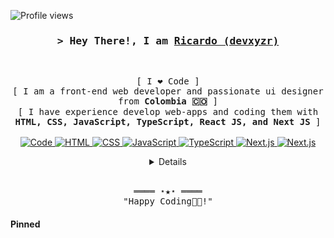 <!-- https://github.com/ShahriarShafin/ -->
<!-- April 15, 2021 -->
<!-- LEAVE A STAR, IF YOU LIKE IT ! -->

<!-- Profile Views Counter -->
![Profile views](https://gpvc.arturio.dev/devxyzr?v=3)

<!-- Intro  -->
<h3 align="center">
        <samp>&gt; Hey There!, I am
                <b><a target="_blank" href=" ">Ricardo (devxyzr)</a></b>
        </samp>
</h3>
<br>

<p align="center">
        <!-- Organisation  -->
        <samp>
                [ I ❤ Code ]
                <br>
                [ I am a front-end web developer and passionate ui designer from <b>Colombia 🇨🇴</b> ]
                <br>
                [  I have experience develop web-apps and coding them with <b>HTML, CSS, JavaScript, TypeScript, React JS, and Next JS</b> ]
                <br>
                <br>
        </samp>
        <!-- Programming Languages -->
        <!-- Code logo -->
        <a href="https://github.com/devxyzr?tab=repositories" target="_blank"><img alt="Code"
                        src="https://img.shields.io/badge/-code-000000?style=flat-square&logo=Plex&logoColor=white">
        </a>
        <!-- HTML -->
        <a href="https://github.com/devxyzr?tab=repositories" target="_blank"><img alt="HTML"
                        src="https://img.shields.io/badge/-HTML-E34F26?style=flat-square&logo=HTML5&logoColor=white">
        </a>
        <!-- CSS  -->
        <a href="https://github.com/devxyzr?tab=repositories" target="_blank"><img alt="CSS"
                        src="https://img.shields.io/badge/-CSS-1572B6?style=flat-square&logo=CSS3&logoColor=white">
        </a>
        <!-- JavaScript -->
        <a href="https://github.com/devxyzr?tab=repositories" target="_blank"><img alt="JavaScript"
                        src="https://img.shields.io/badge/-JavaScript-F7DF1E?style=flat-square&logo=JavaScript&logoColor=white">
            </a>
        <!-- TypeScript -->
        <a href="https://github.com/devxyzr?tab=repositories" target="_blank"><img alt="TypeScript"
                        src="https://img.shields.io/badge/-Typescript-blue">
                   </a>
         <!-- React-->
        <a href="https://github.com/devxyzr?tab=repositories" target="_blank"><img alt="Next.js"
                        src="https://img.shields.io/badge/-React-blueviolet">
        <!-- Next.js-->
        <a href="https://github.com/devxyzr?tab=repositories" target="_blank"><img alt="Next.js"
                        src="https://img.shields.io/badge/-Next.js-lightgrey">
       
</p>

<!-- Details Section-->
<details align="center">
    <summary> <samp>&#9776; More</samp></summary>
    <p align="center">
        <br>
        <!-- Activity Widget -->
        <img alt="Shahriar Shafin's GitHub Stats"
                src="https://github-readme-stats.vercel.app/api?username=devxyzr&show_icons=true&theme=radical" />
        <br>
        <!-- Social Links -->
        <p>Find me on</p>
        <!-- Gmail -->
        <a href="mailto:develop.xyzr@gmail.com" target="_blank"><img alt="Gmail"
                src="https://img.shields.io/badge/-Gmail-EA4335?style=flat-square&logo=Gmail&logoColor=white"                                                      
        </a>
        <!-- Linkedin -->
        <a href="https://www.linkedin.com/in/devxyzr/" target="_blank"><img alt="Linkedin"
                src="https://img.shields.io/badge/-Linkedin-0A66C2?style=flat-square&logo=Linkedin&logoColor=white">
        </a>
        <!-- Youtube -->
        <a href="https://twitter.com/home" target="_blank"><img alt="Youtube"
                src="https://img.shields.io/twitter/follow/devxyzr?style=social">
        </a>
    </p>
</details>
<br>

<!-- Footer -->
<samp>
    <p align="center">
        ════ ⋆★⋆ ════
        <br>
        "Happy Coding👨‍💻!"
    </p>
</samp>

<!-- Pinned Repositories -->
#### Pinned

<!-- <p align="center">
<a href="https://github.com/devxyzr/Proyect_countries">
<img width='49%' align="center"src="https://github-readme-stats.vercel.app/api/pin/?username=shahriarshafin&repo=shahriarshafin&border_color=02D892&bg_color=0D1117&title_color=C9D1D9&text_color=8B949E&icon_color=02D892" />
</a> -->
<!-- <span>&nbsp;</span>
<a href="https://github.com/shahriarshafin/disney-plus-clone">
<img width='49%' align="center"src="https://github-readme-stats.vercel.app/api/pin/?username=shahriarshafin&repo=disney-plus-clone&border_color=02D892&bg_color=0D1117&title_color=C9D1D9&text_color=8B949E&icon_color=02D892" />
</a> -->
</p>
   
                
